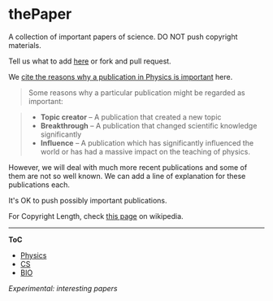 thePaper
========

A collection of important papers of science. DO NOT push copyright materials.


Tell us what to add [here](https://github.com/opentf/thePaper/issues?labels=propose) or fork and pull request.


We [cite the reasons why a publication in Physics is important](https://en.wikipedia.org/wiki/List_of_important_publications_in_physics) here.

> Some reasons why a particular publication might be regarded as important:

> * **Topic creator** – A publication that created a new topic
> * **Breakthrough** – A publication that changed scientific knowledge significantly
> * **Influence** – A publication which has significantly influenced the world or has had a massive impact on the teaching of physics.


However, we will deal with much more recent publications and some of them are not so well known. We can add a line of explanation for these publications each.

It's OK to push possibly important publications.


For Copyright Length, check [this page](https://en.wikipedia.org/wiki/List_of_countries'_copyright_lengths) on wikipedia.




------

**ToC**

* [Physics](physics.md)
* [CS](cs.md)
* [BIO](bio.md)


*Experimental: interesting papers*

